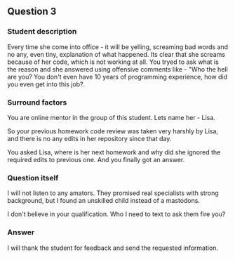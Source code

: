 ## Question 3
### Student description
Every time she come into office - it will be yelling, screaming bad words and no any, even tiny, explanation of what happened. Its clear that she screams because of her code, which is not working at all. You tryed to ask what is the reason and she answered using offensive comments like - "Who the hell are you? You don't even have 10 years of programming experience, how did you even get into this job?.

### Surround factors
You are online mentor in the group of this student. Lets name her - Lisa. 

So your previous homework code review was taken very harshly by Lisa, and there is no any edits in her repository since that day.

You asked Lisa, where is her next homework and why did she ignored the required edits to previous one. And you finally got an answer.

### Question itself
I will not listen to any amators. They promised real specialists with strong background, but I found an unskilled child instead of a mastodons.

I don't believe in your qualification. Who I need to text to ask them fire you?

### Answer
I will thank the student for feedback and send the requested information.
